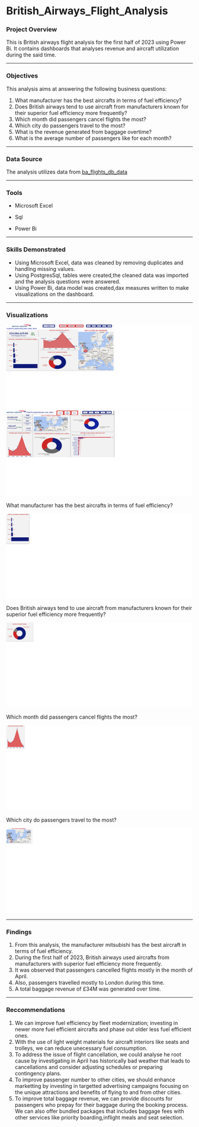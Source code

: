# British_Airways_Flight_Analysis

### Project Overview

This is British airways flight analysis for the first half of 2023 using Power Bi. 
It contains dashboards that analyses revenue and aircraft utilization during the said time.

---

### Objectives
This analysis aims at answering the following business questions:
1. What manufacturer has the best aircrafts in terms of fuel efficiency?
2. Does British airways tend to use aircraft from manufacturers known for their superior fuel efficiency more frequently?
3. Which month did passengers cancel flights the most?
4. Which city do passengers travel to the most?
5. What is the revenue generated from baggage overtime?
6. What is the average number of passengers like for each month?
---

### Data Source
The analysis utilizes data from [ba_flights_db_data](https://kaggle.com)

---

### Tools
- Microsoft Excel

- Sql

- Power Bi

---

### Skills Demonstrated
- Using Microsoft Excel, data was cleaned by removing duplicates and handling missing values.
- Using PostgresSql, tables were created,the cleaned data was imported and the analysis questions were answered.
- Using Power Bi, data model was created,dax measures written to make visualizations on the dashboard.

---

### Visualizations

![](images/db1.png)
![](images/db2.png)

 What manufacturer has the best aircrafts in terms of fuel efficiency?

 ![](images/fuel_eff.png)

 Does British airways tend to use aircraft from manufacturers known for their superior fuel efficiency more frequently?

 ![](images/usage_freq.png)

 Which month did passengers cancel flights the most?

  ![](images/cancelled.png)

  Which city do passengers travel to the most?

 ![](images/passengers_by_city.png) 

---

 ### Findings
 1. From this analysis, the manufacturer mitsubishi has the best aircraft in terms of fuel efficiency.
 2. During the first half of 2023, British airways used aircrafts from manufacturers with superior fuel efficiency more frequently.
 3. It was observed that passengers cancelled flights mostly in the month of April.
 4. Also, passengers travelled mostly to London during this time.
 5. A total baggage revenue of £34M was generated over time.

---

### Reccommendations
1. We can improve fuel efficiency by fleet modernization; investing in newer more fuel efficient aircrafts and phase out older less fuel efficient ones.
2. With the use of light weight materials for aircraft interiors like seats and trolleys, we can reduce unecessary fuel consumption.
3. To address the issue of flight cancellation, we could analyse he root cause by investigating in April has historically bad weather that leads to cancellations and consider adjusting schedules or preparing contingency plans.
4. To improve passenger number to other cities, we should enhance marketting by investing in targetted advertising campaigns focusing on the unique attractions and benefits of flying to and from other cities.
5. To improve total baggage revenue, we can provide discounts for passengers who prepay for their baggage during the booking process. We can also offer bundled packages that includes baggage fees with other services like priority boarding,inflight meals and seat selection.
